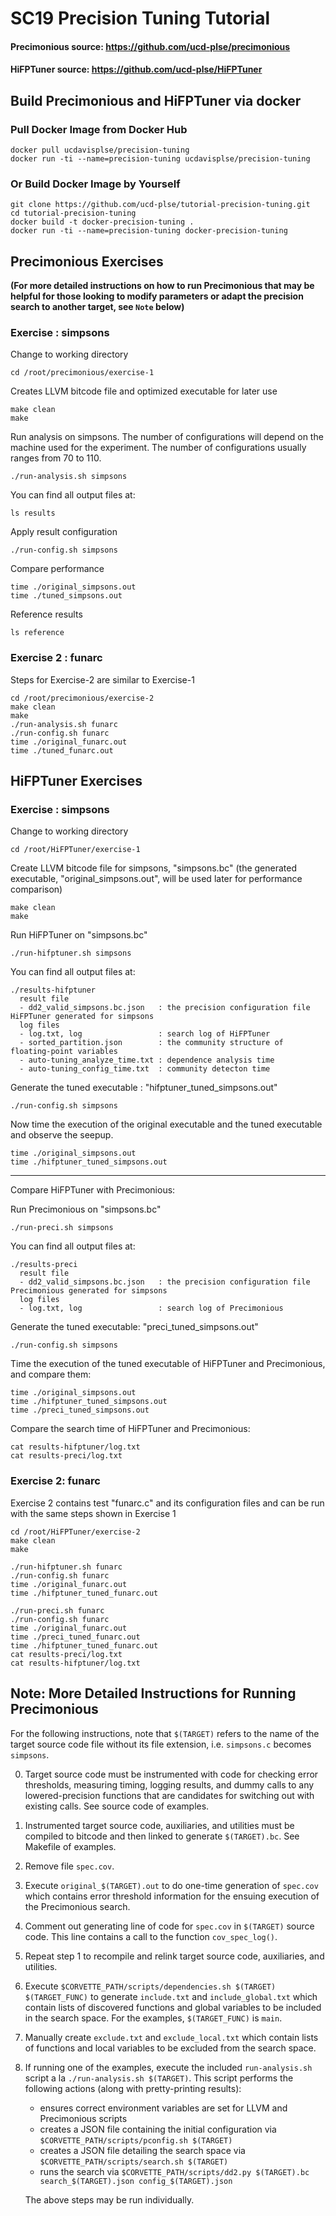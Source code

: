 # SC19 Precision Tuning Tutorial

#### Precimonious source: https://github.com/ucd-plse/precimonious
#### HiFPTuner source: https://github.com/ucd-plse/HiFPTuner

## Build Precimonious and HiFPTuner via docker
### Pull Docker Image from Docker Hub
```
docker pull ucdavisplse/precision-tuning
docker run -ti --name=precision-tuning ucdavisplse/precision-tuning
```
###  Or Build Docker Image by Yourself
```
git clone https://github.com/ucd-plse/tutorial-precision-tuning.git
cd tutorial-precision-tuning 
docker build -t docker-precision-tuning .
docker run -ti --name=precision-tuning docker-precision-tuning
```

## Precimonious Exercises

__(For more detailed instructions on how to run Precimonious that may be
helpful for those looking to modify parameters or adapt the precision
search to another target, see `Note` below)__

### Exercise : simpsons
Change to working directory
```
cd /root/precimonious/exercise-1
```
Creates LLVM bitcode file and optimized executable for later use
```
make clean
make
```
Run analysis on simpsons. The number of configurations will depend on the machine used for the experiment. The number of configurations usually ranges from 70 to 110.
```
./run-analysis.sh simpsons
```
You can find all output files at:
```
ls results
```
Apply result configuration
```
./run-config.sh simpsons
```
Compare performance
```
time ./original_simpsons.out
time ./tuned_simpsons.out
```
Reference results
```
ls reference
```
### Exercise 2 : funarc
Steps for Exercise-2 are similar to Exercise-1
```
cd /root/precimonious/exercise-2
make clean
make
./run-analysis.sh funarc
./run-config.sh funarc
time ./original_funarc.out
time ./tuned_funarc.out
```
## HiFPTuner Exercises
### Exercise : simpsons
Change to working directory
```
cd /root/HiFPTuner/exercise-1
```
Create LLVM bitcode file for simpsons, "simpsons.bc" 
(the generated executable, "original_simpsons.out", will be used later for performance comparison)
```
make clean
make
```
Run HiFPTuner on "simpsons.bc"
```
./run-hifptuner.sh simpsons
```
You can find all output files at:
```
./results-hifptuner
  result file
  - dd2_valid_simpsons.bc.json   : the precision configuration file HiFPTuner generated for simpsons
  log files
  - log.txt, log                 : search log of HiFPTuner
  - sorted_partition.json        : the community structure of floating-point variables
  - auto-tuning_analyze_time.txt : dependence analysis time
  - auto-tuning_config_time.txt  : community detecton time
```
Generate the tuned executable : "hifptuner_tuned_simpsons.out"
```
./run-config.sh simpsons
```
Now time the execution of the original executable and the tuned executable and observe the seepup.
```
time ./original_simpsons.out
time ./hifptuner_tuned_simpsons.out
```
-------------------------------------------
Compare HiFPTuner with Precimonious:

Run Precimonious on "simpsons.bc"
```
./run-preci.sh simpsons
```
You can find all output files at:
```
./results-preci
  result file
  - dd2_valid_simpsons.bc.json   : the precision configuration file Precimonious generated for simpsons
  log files
  - log.txt, log                 : search log of Precimonious
```
Generate the tuned executable: "preci_tuned_simpsons.out"
```
./run-config.sh simpsons
```
Time the execution of the tuned executable of HiFPTuner and Precimonious, and compare them:
```
time ./original_simpsons.out
time ./hifptuner_tuned_simpsons.out
time ./preci_tuned_simpsons.out
```
Compare the search time of HiFPTuner and Precimonious:
```
cat results-hifptuner/log.txt
cat results-preci/log.txt
```
### Exercise 2: funarc
Exercise 2 contains test "funarc.c" and its configuration files and can be run with the same steps shown in Exercise 1
```
cd /root/HiFPTuner/exercise-2
make clean
make

./run-hifptuner.sh funarc
./run-config.sh funarc
time ./original_funarc.out
time ./hifptuner_tuned_funarc.out

./run-preci.sh funarc
./run-config.sh funarc
time ./original_funarc.out
time ./preci_tuned_funarc.out
time ./hifptuner_tuned_funarc.out
cat results-preci/log.txt
cat results-hifptuner/log.txt
```

## Note: More Detailed Instructions for Running Precimonious

For the following instructions, note that `$(TARGET)` refers to the
name of the target source code file without its file extension, i.e.
`simpsons.c` becomes `simpsons`.

0. Target source code must be instrumented with code for checking
   error thresholds, measuring timing, logging results, and dummy
   calls to any lowered-precision functions that are candidates for
   switching out with existing calls. See source code of examples.
1. Instrumented target source code, auxiliaries, and
   utilities must be compiled to bitcode and then linked to generate
   `$(TARGET).bc`. See Makefile of examples.
2. Remove file `spec.cov`. 
3. Execute `original_$(TARGET).out` to do one-time generation of
   `spec.cov` which contains error threshold information for the
   ensuing execution of the Precimonious search.
4. Comment out generating line of code for `spec.cov` in `$(TARGET)`
   source code. This line contains a call to the function `cov_spec_log()`.
5. Repeat step 1 to recompile and relink target source code,
   auxiliaries, and utilities.
6. Execute `$CORVETTE_PATH/scripts/dependencies.sh $(TARGET)
   $(TARGET_FUNC)` to generate `include.txt` and `include_global.txt`
   which contain lists of discovered functions and global variables to be
   included in the search space. For the examples, `$(TARGET_FUNC)` is
   `main`.
7. Manually create `exclude.txt` and `exclude_local.txt` which contain
   lists of functions and local variables to be excluded from the
   search space.
8. If running one of the examples, execute the included
   `run-analysis.sh` script a la `./run-analysis.sh $(TARGET)`. This
   script performs the following actions (along with pretty-printing
   results):
    - ensures correct environment variables are set for LLVM and
     Precimonious scripts
    - creates a JSON file containing the initial configuration via
      `$CORVETTE_PATH/scripts/pconfig.sh $(TARGET)`
    - creates a JSON file detailing the search space via
      `$CORVETTE_PATH/scripts/search.sh $(TARGET)`
    - runs the search via `$CORVETTE_PATH/scripts/dd2.py $(TARGET).bc
      search_$(TARGET).json config_$(TARGET).json`
   
   The above steps may be run individually.
